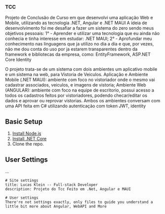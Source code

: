 ### TCC
Projeto de Conclusão de Curso em que desenvolvi uma aplicação Web e Mobile, utilizando as tecnologia .NET, Angular e .NET MAUI
A ideia de desenvolvimento foi me desafiar a fazer um sistema do zero sendo meus objetivos pessoais:
1° - Aprender e utilizar uma tecnologia que eu ainda não conhecia e tinha interesse em estudar: .NET MAUI;
2° - Aprofundar meu conhecimento nas linguagens que ja utilizo no dia a dia e que, por vezes, não me dou conta do uso por ja estarem transparentes dentro da framework e bibliotecas da empresa, como: EntityFramework, ASP.NET Core Identity

O projeto trata-se de um sistema com dois ambientes um aplicativo mobile e um sistema na web, para Vistoria de Veiculos.
Aplicação e Ambiente Mobile (.NET MAUI): ambiente com foco no vistoriador onde o mesmo vai cadastrar associados, veiculos, e imagens de vistoria;
Ambiente Web (ANGULAR): ambiente com foco na equipe de escritorio, possui acesso a todos os cadastros feitos por vistoriadores, podendo checar/editar os dados e aprovar ou reprovar vistorias.
Ambos os ambientes conversam com uma API feita em C# utilizando autenticação com token JWT, identity

## Basic Setup

1. [Install Node.js](https://nodejs.org/)
1. [Install .NET Core](https://dotnet.microsoft.com/download/)
3. Clone the repo.

## User Settings
...

```
# Site settings
title: Lucas Klein -- Full-stack Developer
description: Projeto do Tcc Feito em .Net, Angular e MAUI

# User settings
There're not settings exactly, only files to guide you understand a little bit more about Angular, WebAPI and More
```
